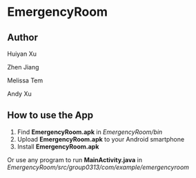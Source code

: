 # EmergencyRoom
## Author
Huiyan Xu

Zhen Jiang

Melissa Tem

Andy Xu
## How to use the App
1. Find **EmergencyRoom.apk** in *EmergencyRoom/bin*
2. Upload **EmergencyRoom.apk** to your Android smartphone
3. Install **EmergencyRoom.apk**

Or use any program to run **MainActivity.java** in *EmergencyRoom/src/group0313/com/example/emergencyroom*
